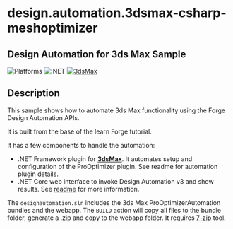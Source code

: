 # design.automation.3dsmax-csharp-meshoptimizer
## Design Automation for 3ds Max Sample 

![Platforms](https://img.shields.io/badge/Plugins-Windows-lightgray.svg)
![.NET](https://img.shields.io/badge/.NET%20Framework-4.7-blue.svg)
[![3dsMax](https://img.shields.io/badge/3ds%20Max-2020-00aaaa.svg)](http://developer.autodesk.com/)

## Description

This sample shows how to automate 3ds Max functionality using the Forge Design Automation APIs.

It is built from the base of the learn Forge tutorial.

It has a few components to handle the automation:
 
- .NET Framework plugin for **[3dsMax](ProOptimizerAutomation/)**. It automates setup and configuration of the ProOptimizer plugin. See readme for automation plugin details.
- .NET Core web interface to invoke Design Automation v3 and show results. See [readme](forgesample/) for more information.

The `designautomation.sln` includes the 3ds Max ProOptimizerAutomation bundles and the webapp. The `BUILD` action will copy all files to the bundle folder, generate a .zip and copy to the webapp folder. It requires [7-zip](https://www.7-zip.org/) tool.

